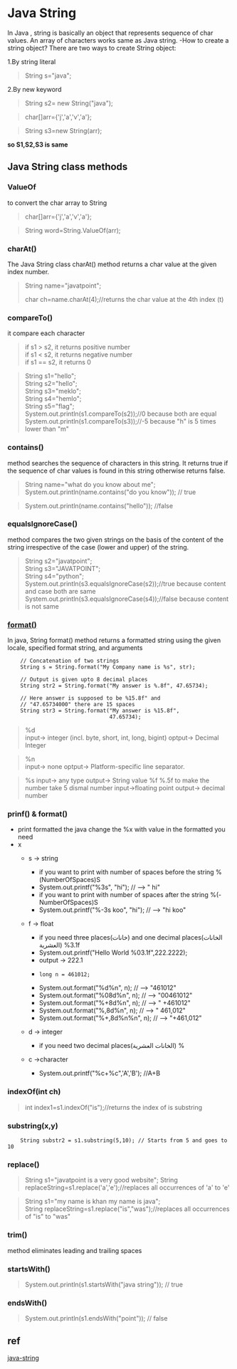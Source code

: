 # Java String
In Java
, string is basically an object that represents sequence of char values. An array
of characters works same as Java string.
-How to create a string object?
There are two ways to create String object:

1.By string literal
> String s="java";

2.By new keyword
> String s2= new String("java");


> char[]arr={'j','a','v','a'};

 > String s3=new String(arr);

__so S1,S2,S3 is same__

## Java String class methods
### ValueOf 
to convert the char array to String
>char[]arr={'j','a','v','a'};

 >String word=String.ValueOf(arr);
###  charAt()
The Java String class charAt() method returns a char value at the given index number.
>String name="javatpoint";
> 
>char ch=name.charAt(4);//returns the char value at the 4th index (t)

### compareTo() 
it compare each character
>if s1 > s2, it returns positive number  
>if s1 < s2, it returns negative number  
>if s1 == s2, it returns 0  

>String s1="hello";  
String s2="hello";  
String s3="meklo";  
String s4="hemlo";  
String s5="flag";  
System.out.println(s1.compareTo(s2));//0 because both are equal  
System.out.println(s1.compareTo(s3));//-5 because "h" is 5 times lower than "m"  

### contains() 
method searches the sequence of characters in this string.
It returns true if the sequence of char values is found in this string otherwise returns false.
> String name="what do you know about me";  
System.out.println(name.contains("do you know"));  // true
  
>System.out.println(name.contains("hello"));  //false

### equalsIgnoreCase()
method compares the two given strings on the basis of the content of the string irrespective of the case (lower and upper) of the string.
>String s2="javatpoint";  
>String s3="JAVATPOINT";  
>String s4="python";  
System.out.println(s3.equalsIgnoreCase(s2));//true because content and case both are same  
System.out.println(s3.equalsIgnoreCase(s4));//false because content is not same  

### [format()](https://www.javatpoint.com/java-string-format) 

In java, String format() method returns a formatted string using the given locale, 
specified format string, and arguments
>
        // Concatenation of two strings
        String s = String.format("My Company name is %s", str);
  
        // Output is given upto 8 decimal places
        String str2 = String.format("My answer is %.8f", 47.65734);
  
        // Here answer is supposed to be %15.8f" and
        // "47.65734000" there are 15 spaces
        String str3 = String.format("My answer is %15.8f",
                                    47.65734);

>%d	 
input-> integer (incl. byte, short, int, long, bigint)
optput-> Decimal Integer

>%n	 
input-> 	none
optput-> Platform-specific line separator.

>%s 
input-> any type
output-> String value 
>%f
> %.5f to make the number take 5 dismal number
input->floating point
output-> decimal number

### prinf() & format()
- print formatted  the java change the %x with value in the formatted you need
- x
  - s -> string 
    - if you want to print with number of spaces before the string %(NumberOfSpaces)S
    - System.out.printf("%3s", "hi");      //  -->  "   hi"
    - if you want to print with number of spaces after the string %(-NumberOfSpaces)S
    - System.out.printf("%-3s koo", "hi");      //  -->  "hi   koo"

  - f -> float
     - if you need three places(خانات)  and  one decimal places(الخانات العشرية) %3.1f
     - System.out.printf("Hello World %03.1f",222.2222);
     - output -> 222.1
     -     long n = 461012;
     -  System.out.format("%d%n", n);      //  -->  "461012"
     -  System.out.format("%08d%n", n);    //  -->  "00461012"
      - System.out.format("%+8d%n", n);    //  -->  " +461012"
     -  System.out.format("%,8d%n", n);    // -->  " 461,012"
     -  System.out.format("%+,8d%n%n", n); //  -->  "+461,012"

  - d -> integer
    - if you need two decimal places(الخانات العشرية) %
  - c ->character
    - System.out.printf("%c+%c",'A','B'); //A+B


### indexOf(int ch)
> int index1=s1.indexOf("is");//returns the index of is substring 

###   substring(x,y)
        String substr2 = s1.substring(5,10); // Starts from 5 and goes to 10
### replace()
> String s1="javatpoint is a very good website"; 
> String replaceString=s1.replace('a','e');//replaces all occurrences of 'a' to 'e'  

>String s1="my name is khan my name is java";  
String replaceString=s1.replace("is","was");//replaces all occurrences of "is" to "was"  

### trim()
method eliminates leading and trailing spaces

### startsWith()
> System.out.println(s1.startsWith("java string"));   // true  

### endsWith()
> System.out.println(s1.endsWith("point"));  // false

## ref
[java-string](https://www.javatpoint.com/java-string-charat)
